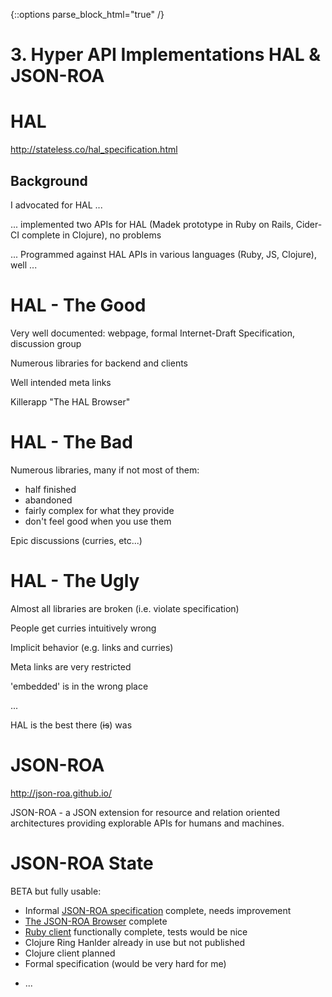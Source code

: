 {::options parse_block_html="true" /}

<div class="jumbotron">

# 3. Hyper API Implementations HAL & JSON-ROA

</div>


<div class="panel panel-default"><div class="panel-body"><!-- -----------------> 

# HAL 

<http://stateless.co/hal_specification.html>

## Background

I advocated for HAL ...

...  implemented two APIs for HAL (Madek prototype in Ruby on Rails,
Cider-CI complete in Clojure), no problems


... Programmed against HAL APIs in various languages (Ruby, JS, Clojure),
well ...



</div></div>



<div class="panel panel-default"><div class="panel-body"><!-- -----------------> 

# HAL - The Good

Very well documented: webpage, formal Internet-Draft Specification,
discussion group

Numerous libraries for backend and clients

Well intended meta links

Killerapp "The HAL Browser" 

</div></div>



<div class="panel panel-default"><div class="panel-body"><!-- -----------------> 

# HAL - The Bad

Numerous libraries, many if not most of them: 

* half finished 
* abandoned
* fairly complex for what they provide
* don't feel good when you use them  

Epic discussions (curries, etc...) 

</div></div>




<div class="panel panel-default"><div class="panel-body"><!-- -----------------> 

# HAL - The Ugly 

Almost all libraries are broken (i.e. violate  specification)

People get curries intuitively wrong

Implicit behavior (e.g. links and curries)

Meta links are very restricted

'embedded' is in the wrong place

...

HAL is the best there (<del>is</del>) was 

</div></div>


<div class="panel panel-default"><div class="panel-body"><!-- -----------------> 

# JSON-ROA

<http://json-roa.github.io/>

JSON-ROA - a JSON extension for resource and relation oriented
architectures providing explorable APIs for humans and machines.


</div></div>

<div class="panel panel-default"><div class="panel-body"><!-- -----------------> 

# JSON-ROA State

BETA but fully usable: 

-   Informal [JSON-ROA specification][] complete, needs improvement
-   [The JSON-ROA Browser][] complete
-   [Ruby client][] functionally complete, tests would be nice
-   Clojure Ring Hanlder already in use but not published
-   Clojure client planned 
-   Formal specification (would be very hard for me)
*   ...


</div></div>

  [JSON-ROA specification]: http://json-roa.github.io/specification.html
  [The JSON-ROA Browser]: http://json-roa.github.io/browser/index.html
  [Ruby client]: https://github.com/json-roa/json-roa_ruby-client


